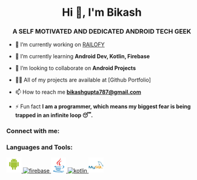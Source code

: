 <h1 align="center">Hi 👋, I'm Bikash</h1>
<h3 align="center">A SELF MOTIVATED AND DEDICATED ANDROID TECH GEEK</h3>

- 🔭 I’m currently working on [RAILOFY](https://github.com/bikashgupta787/Railofy-android_project-)

- 🌱 I’m currently learning **Android Dev, Kotlin, Firebase**

- 👯 I’m looking to collaborate on **Android Projects**

- 👨‍💻 All of my projects are available at [Github Portfolio]

- 📫 How to reach me **bikashgupta787@gmail.com**

- ⚡ Fun fact **I am a programmer, which means my biggest fear is being trapped in an infinite loop 😴.**

<h3 align="left">Connect with me:</h3>
<p align="left">
</p>

<h3 align="left">Languages and Tools:</h3>
<p align="left"> <a href="https://developer.android.com" target="_blank" rel="noreferrer"> <img src="https://raw.githubusercontent.com/devicons/devicon/master/icons/android/android-original-wordmark.svg" alt="android" width="40" height="40"/> </a> <a href="https://firebase.google.com/" target="_blank" rel="noreferrer"> <img src="https://www.vectorlogo.zone/logos/firebase/firebase-icon.svg" alt="firebase" width="40" height="40"/> </a> <a href="https://www.java.com" target="_blank" rel="noreferrer"> <img src="https://raw.githubusercontent.com/devicons/devicon/master/icons/java/java-original.svg" alt="java" width="40" height="40"/> </a> <a href="https://kotlinlang.org" target="_blank" rel="noreferrer"> <img src="https://www.vectorlogo.zone/logos/kotlinlang/kotlinlang-icon.svg" alt="kotlin" width="40" height="40"/> </a> <a href="https://www.mysql.com/" target="_blank" rel="noreferrer"> <img src="https://raw.githubusercontent.com/devicons/devicon/master/icons/mysql/mysql-original-wordmark.svg" alt="mysql" width="40" height="40"/> </a> </p>
